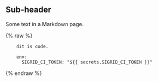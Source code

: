 ## Sub-header

Some text in a Markdown page.

{% raw %}
```
    dit is code.

    env:
      SIGRID_CI_TOKEN: "${{ secrets.SIGRID_CI_TOKEN }}"
```
{% endraw %}
